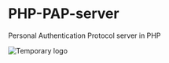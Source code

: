 # PHP-PAP-server
Personal Authentication Protocol server in PHP

![Temporary logo](https://encrypted-tbn0.gstatic.com/images?q=tbn:ANd9GcSYOTZKYntkiATw_o3XsopQ_BOO3dmn38PKDN7f-u6LWeiSJ5TztA)